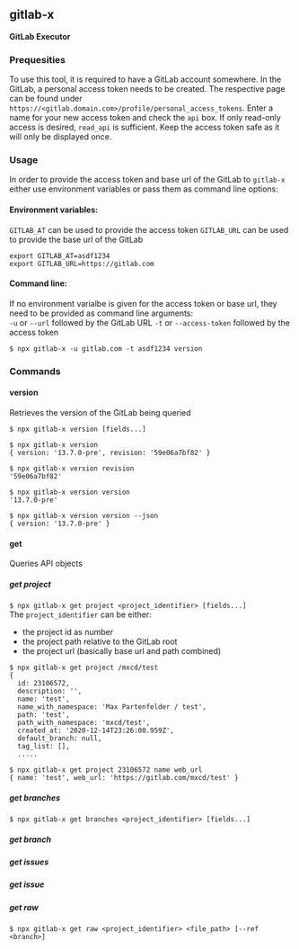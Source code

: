 ## gitlab-x
__GitLab Executor__

### Prequesities
To use this tool, it is required to have a GitLab account somewhere. In the GitLab, a personal access token needs to be created. The respective page can be found under `https://<gitlab.domain.com>/profile/personal_access_tokens`. Enter a name for your new access token and check the `api` box. If only read-only access is desired, `read_api` is sufficient. Keep the access token safe as it will only be displayed once.

### Usage
In order to provide the access token and base url of the GitLab to `gitlab-x` either use environment variables or pass them as command line options:  
#### Environment variables: 
`GITLAB_AT` can be used to provide the access token
`GITLAB_URL` can be used to provide the base url of the GitLab
```
export GITLAB_AT=asdf1234
export GITLAB_URL=https://gitlab.com
```
#### Command line:
If no environment varialbe is given for the access token or base url, they need to be provided as command line arguments:  
`-u` or `--url` followed by the GitLab URL
`-t` or `--access-token` followed by the access token  
```
$ npx gitlab-x -u gitlab.com -t asdf1234 version
```
### Commands
#### version
Retrieves the version of the GitLab being queried  

`$ npx gitlab-x version [fields...]`
```
$ npx gitlab-x version
{ version: '13.7.0-pre', revision: '59e06a7bf82' }

$ npx gitlab-x version revision
'59e06a7bf82'

$ npx gitlab-x version version
'13.7.0-pre'

$ npx gitlab-x version version --json
{ version: '13.7.0-pre' }
```
#### get
Queries API objects
##### get project
`$ npx gitlab-x get project <project_identifier> [fields...]`  
The `project_identifier` can be either:
- the project id as number
- the project path relative to the GitLab root
- the project url (basically base url and path combined)
```
$ npx gitlab-x get project /mxcd/test
{
  id: 23106572,
  description: '',
  name: 'test',
  name_with_namespace: 'Max Partenfelder / test',
  path: 'test',
  path_with_namespace: 'mxcd/test',
  created_at: '2020-12-14T23:26:00.959Z',
  default_branch: null,
  tag_list: [],
  .....

$ npx gitlab-x get project 23106572 name web_url
{ name: 'test', web_url: 'https://gitlab.com/mxcd/test' }
```

##### get branches
`$ npx gitlab-x get branches <project_identifier> [fields...]`  

##### get branch

##### get issues

##### get issue

##### get raw
`$ npx gitlab-x get raw <project_identifier> <file_path> [--ref <branch>]`